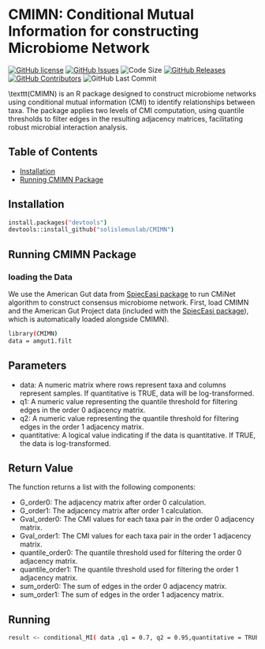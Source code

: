# CMIMN: Conditional Mutual Information for constructing Microbiome Network
[![GitHub license](https://img.shields.io/github/license/solislemuslab/CMIMN?color=yellow)](https://github.com/solislemuslab/CMIMN/blob/main/LICENSE)
[![GitHub Issues](https://img.shields.io/github/issues/solislemuslab/CMIMN)](https://github.com/solislemuslab/CMIMN/issues)
![Code Size](https://img.shields.io/github/languages/code-size/solislemuslab/CMIMN?color=white)
[![GitHub Releases](https://img.shields.io/github/v/release/solislemuslab/CMIMN?display_name=tag)](https://github.com/solislemuslab/CMIMN/releases)
[![GitHub Contributors](https://img.shields.io/github/contributors/solislemuslab/CMIMN)](https://github.com/solislemuslab/CMIMN/graphs/contributors)
![GitHub Last Commit](https://img.shields.io/github/last-commit/solislemuslab/CMIMN)

\texttt(CMIMN) is an R package designed to construct microbiome networks using conditional mutual information (CMI) to identify relationships between taxa. The package applies two levels of CMI computation, using quantile thresholds to filter edges in the resulting adjacency matrices, facilitating robust microbial interaction analysis.


## Table of Contents
- [Installation](#installation)
- [Running CMIMN Package](#Running-CMIMN-Package)

## Installation
```bash
install.packages("devtools")
devtools::install_github("solislemuslab/CMIMN")
```

## Running CMIMN Package
### loading the Data
We use the American Gut data from [SpiecEasi package](https://github.com/zdk123/SpiecEasi) to run CMiNet algorithm to construct consensus microbiome network. 
First, load CMIMN and the American Gut Project data (included with the [SpiecEasi package](https://github.com/zdk123/SpiecEasi)), which is automatically loaded alongside CMIMN).

```bash
library(CMIMN)
data = amgut1.filt
```
## Parameters
- data: A numeric matrix where rows represent taxa and columns represent samples. If quantitative is TRUE, data will be log-transformed.
- q1: A numeric value representing the quantile threshold for filtering edges in the order 0 adjacency matrix.
- q2: A numeric value representing the quantile threshold for filtering edges in the order 1 adjacency matrix.
- quantitative: A logical value indicating if the data is quantitative. If TRUE, the data is log-transformed.

## Return Value
The function returns a list with the following components:

- G_order0: The adjacency matrix after order 0 calculation.
- G_order1: The adjacency matrix after order 1 calculation.
- Gval_order0: The CMI values for each taxa pair in the order 0 adjacency matrix.
- Gval_order1: The CMI values for each taxa pair in the order 1 adjacency matrix.
- quantile_order0: The quantile threshold used for filtering the order 0 adjacency matrix.
- quantile_order1: The quantile threshold used for filtering the order 1 adjacency matrix.
- sum_order0: The sum of edges in the order 0 adjacency matrix.
- sum_order1: The sum of edges in the order 1 adjacency matrix.

## Running 
```bash CMIMN
result <- conditional_MI( data ,q1 = 0.7, q2 = 0.95,quantitative = TRUE)
```
